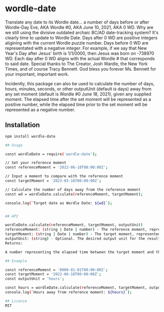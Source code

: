 # wordle-date

Translate any date to its Wordle date... a number of days before or after Wordle-Day Eve, AKA Wordle #0, AKA June 10, 2021, AKA 0 WD. Why are we still using the divisive outdated archaic BC/AD date-tracking system? It's clearly time to update to Wordle Date. Days after 0 WD are positive integers aligining with the current Wordle puzzle number.  Days before 0 WD are representated with a negative integer. For example, if we say that New Year's Day after Jesus' birth is 1/1/0000, then Jesus was born on -738970 WD.  Each day after 0 WD aligns with the actual Wordle # that corresponds to said date.  Special thanks to The Creator, Josh Wardle, the New York Times, and of course Tracy Bennett. God bless you forever Ms. Bennett for your important, important work.

Incidently, this package can also be used to calculate the number of days, hours, minutes, seconds, or other outputUnit (default is days) away from any set moment (default is Wordle #0 June 18, 2021), given any supplied moment. The elapsed time after the set moment will be represented as a positive number, while the elapsed time prior to the set moment will be represented as a negative number.

## Installation

```bash
npm install wordle-date

## Usage

const wordleDate = require('wordle-date');

// Set your reference moment
const referenceMoment = '2022-06-18T00:00:00Z';

// Input a moment to compare with the reference moment
const targetMoment = '2023-03-16T00:00:00Z';

// Calculate the number of days away from the reference moment
const wd = wordleDate.calculate(referenceMoment, targetMoment);

console.log(`Target date as Wordle Date: ${wd}`);


## API

wordleDate.calculate(referenceMoment, targetMoment, outputUnit)
referenceMoment: (string | Date | number) - The reference moment, represented in any standard JavaScript or query language format (e.g., ISO-8601 string, Date object, or Unix timestamp).
targetMoment: (string | Date | number) - The target moment, represented in any standard JavaScript or query language format (e.g., ISO-8601 string, Date object, or Unix timestamp).
outputUnit: (string) - Optional. The desired output unit for the result. Default is 'days'. Available options are: 'days', 'hours', 'minutes', 'seconds', 'milliseconds'.
Returns:

A number representing the elapsed time between the target moment and the reference moment, in the specified output unit.

## Example

const referenceMoment = '0000-01-01T00:00:00Z';
const targetMoment = '2022-06-18T00:00:00Z';
const outputUnit = 'hours';

const hours = wordleDate.calculate(referenceMoment, targetMoment, outputUnit);
console.log(`Hours away from reference moment: ${hours}`);

## License
MIT